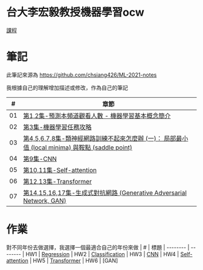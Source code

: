 # 台大李宏毅教授機器學習ocw
[課程](https://www.youtube.com/playlist?list=PLJV_el3uVTsMhtt7_Y6sgTHGHp1Vb2P2J)

# 筆記
此筆記來源為 https://github.com/chsiang426/ML-2021-notes

我根據自己的理解增加描述或修改，作為自己的筆記

| # | 章節 
| -------- | -------- 
| 01 | [第1,2集-預測本頻道觀看人數 - 機器學習基本概念簡介](https://hackmd.io/@-rcztUDRS2uecBXqGnbHiA/H1UmHW-Gn)
| 02 | [第3集-機器學習任務攻略](https://hackmd.io/@-rcztUDRS2uecBXqGnbHiA/S1cribYG2)
| 03 | [第4,5,6,7,8集-類神經網路訓練不起來怎麼辦 (一)： 局部最小值 (local minima) 與鞍點 (saddle point)](https://hackmd.io/@-rcztUDRS2uecBXqGnbHiA/BylmuZ9Xn)
| 04 | [第9集-CNN](https://hackmd.io/@-rcztUDRS2uecBXqGnbHiA/rJS2EWPH3)
| 05 | [第10,11集-Self-attention](https://hackmd.io/@-rcztUDRS2uecBXqGnbHiA/rJsZvOar3)
| 06 | [第12,13集-Transformer](https://hackmd.io/@-rcztUDRS2uecBXqGnbHiA/H12c6DeL2)
| 07 | [第14,15,16,17集-生成式對抗網路 (Generative Adversarial Network, GAN)](https://hackmd.io/@-rcztUDRS2uecBXqGnbHiA/Syt1yjPdn)

# 作業
對不同年份去做選擇，我選擇一個最適合自己的年份來做
| # | 標題
| -------- | -------- 
| HW1 | [Regression](https://github.com/ShangZheTsai/NTU-Deep-Learning/blob/main/%E4%BD%9C%E6%A5%AD/HW1_2022.ipynb)
| HW2 | [Classification](https://github.com/ShangZheTsai/NTU-Deep-Learning/blob/main/%E4%BD%9C%E6%A5%AD/HW2_2021.ipynb)
| HW3 | [CNN](https://github.com/ShangZheTsai/NTU-Deep-Learning/tree/main/%E4%BD%9C%E6%A5%AD/HW3)
| HW4 | [Self-attention](https://github.com/ShangZheTsai/NTU-Deep-Learning/blob/main/%E4%BD%9C%E6%A5%AD/HW4_2023.ipynb)
| HW5 | [Transformer](https://github.com/ShangZheTsai/NTU-Deep-Learning/blob/main/%E4%BD%9C%E6%A5%AD/HW5_2023.ipynb)
| HW6 | [GAN]
